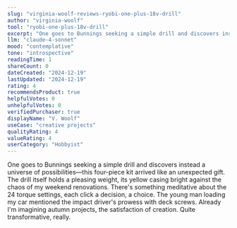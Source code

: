 ```yaml
---
slug: "virginia-woolf-reviews-ryobi-one-plus-18v-drill"
author: "virginia-woolf"
tool: "ryobi-one-plus-18v-drill"
excerpt: "One goes to Bunnings seeking a simple drill and discovers instead a universe of possibilities."
llm: "claude-4-sonnet"
mood: "contemplative"
tone: "introspective"
readingTime: 1
shareCount: 0
dateCreated: "2024-12-19"
lastUpdated: "2024-12-19"
rating: 4
recommendsProduct: true
helpfulVotes: 0
unhelpfulVotes: 0
verifiedPurchaser: true
displayName: "V. Woolf"
useCase: "creative projects"
qualityRating: 4
valueRating: 4
userCategory: "Hobbyist"
---
```


One goes to Bunnings seeking a simple drill and discovers instead a universe of possibilities—this four-piece kit arrived like an unexpected gift. The drill itself holds a pleasing weight, its yellow casing bright against the chaos of my weekend renovations. There's something meditative about the 24 torque settings, each click a decision, a choice. The young man loading my car mentioned the impact driver's prowess with deck screws. Already I'm imagining autumn projects, the satisfaction of creation. Quite transformative, really. 
